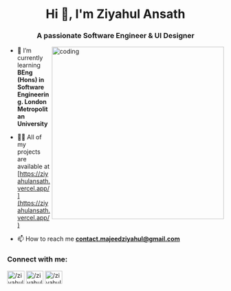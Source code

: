 <h1 align="center">Hi 👋, I'm Ziyahul Ansath</h1>
<h3 align="center">A passionate Software Engineer & UI Designer</h3>

<img alt="coding" width="400" align="right" src="https://camo.githubusercontent.com/c1dcb74cc1c1835b1d716f5051499a2814c683c806b15f04b0eba492863703e9/68747470733a2f2f63646e2e6472696262626c652e636f6d2f75736572732f3733303730332f73637265656e73686f74732f363538313234332f6176656e746f2e676966"/>

- 🌱 I’m currently learning **BEng (Hons) in Software Engineering. London Metropolitan University**

- 👨‍💻 All of my projects are available at [https://ziyahulansath.vercel.app/](https://ziyahulansath.vercel.app/)

- 📫 How to reach me **contact.majeedziyahul@gmail.com**

<h3 align="left">Connect with me:</h3>
<p align="left">
<a href="https://linkedin.com/in//ziyahul-ansath-585b01206" target="blank"><img align="center" src="https://raw.githubusercontent.com/rahuldkjain/github-profile-readme-generator/master/src/images/icons/Social/linked-in-alt.svg" alt="/ziyahul-ansath-585b01206" height="30" width="40" /></a>
<a href="https://instagram.com//ziyahul_ansath" target="blank"><img align="center" src="https://raw.githubusercontent.com/rahuldkjain/github-profile-readme-generator/master/src/images/icons/Social/instagram.svg" alt="/ziyahul_ansath" height="30" width="40" /></a>
<a href="https://www.behance.net//ziyahulansath" target="blank"><img align="center" src="https://raw.githubusercontent.com/rahuldkjain/github-profile-readme-generator/master/src/images/icons/Social/behance.svg" alt="/ziyahulansath" height="30" width="40" /></a>
</p>
